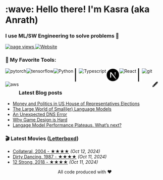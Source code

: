 <h1 align="left" id="macropower-title">:wave: Hello there! I'm Kasra (aka Anrath)</h1>
<h3 align="left">I use ML/SW Engineering to solve problems 🫠</h3>

<p align="left">
  <a href="https://github.com/anrath/anrath">
    <img src="https://komarev.com/ghpvc/?username=anrath" alt="page views" />
  </a>
  <a href="https://kasralekan.com">
    <img alt="Website" src="https://img.shields.io/website?url=https%3A%2F%2Fkasralekan.com">
  </a>
</p>

### 🔨 My Favorite Tools:

<a href="https://pytorch.org/" target="_blank"> <img align="left" src="https://raw.githubusercontent.com/anrath/README_icons/main/language_and_tools/square/pytorch/pytorch.svg" alt="pytorch" height="42px"/> </a>

<a href="https://www.tensorflow.org" target="_blank"> <img align="left" src="https://raw.githubusercontent.com/anrath/README_icons/main/language_and_tools/square/tensorflow/tensorflow.svg" alt="tensorflow" height="42px"/> </a>

<a href="https://www.python.org" target="_blank"><img align="left" alt="Python" height ="42px" src="https://raw.githubusercontent.com/anrath/README_icons/main/language_and_tools/square/python/python.svg"></a>

<!-- <a href="https://huggingface.co/" target="_blank"><img align="left" alt="Hugging Face" height ="42px" src="https://raw.githubusercontent.com/anrath/README_icons/main/language_and_tools/square/hugging-face/hugging_face.svg"></a> -->

<img align="left" src="https://raw.githubusercontent.com/anrath/README_icons/main/separator.svg" alt="separator" height="42px"/>

<a href="https://www.typescriptlang.org/" target="_blank"><img align="left" alt="Typescript" height ="42px" src="https://raw.githubusercontent.com/anrath/README_icons/main/language_and_tools/square/typescript/typescript.svg"></a>

<a href="https://nextjs.org/" target="_blank"><img align="left" alt="NextJS" height ="42px" src="https://raw.githubusercontent.com/anrath/README_icons/main/language_and_tools/square/next/nextjs_icon.svg"></a>

<a href="https://reactjs.org/" target="_blank"> <img align="left" alt="React" height ="42px" src="https://raw.githubusercontent.com/anrath/README_icons/main/language_and_tools/square/react/react.svg"></a>

<img align="left" src="https://raw.githubusercontent.com/anrath/README_icons/main/separator.svg" alt="separator" height="42px"/>

<a href="https://git-scm.com/" target="_blank"> <img src="https://raw.githubusercontent.com/anrath/README_icons/main/language_and_tools/square/git-scm/git-scm.svg" align="left" alt="git" height='42px'/> </a>

<a href="https://aws.amazon.com/" target="_blank"> <img src="https://raw.githubusercontent.com/anrath/README_icons/main/language_and_tools/square/aws/aws.svg" align="left" alt="aws" height='42px'/> </a>
<!-- <a href="https://developer.mozilla.org/en-US/docs/Web/CSS" target="_blank"> <img src="https://raw.githubusercontent.com/anrath/README_icons/main/language_and_tools/square/css/css.svg" align="left" alt="CSS" height='42px'/> </a>
<a href="https://developer.mozilla.org/en-US/docs/Web/HTML" target="_blank"> <img src="https://raw.githubusercontent.com/anrath/README_icons/main/language_and_tools/square/html/html.svg" align="left" alt="HTML" height='42px'/> </a>
<a href="https://www.figma.com/" target="_blank"> <img src="https://raw.githubusercontent.com/anrath/README_icons/main/language_and_tools/square/figma/figma.svg" alt="figma" height='42px'/> </a> -->
<br />

### 🖋️ Latest Blog posts

<!-- BLOG-POST-LIST:START -->
- [Money and Politics in US House of Representatives Elections](https://blog.kasralekan.com/ideas/money-and-politics/)
- [The Large World of Small&lpar;er&rpar; Language Models](https://blog.kasralekan.com/ideas/small-language-models/)
- [An Unexpected DNS Error](https://blog.kasralekan.com/ideas/optimizing-serverless/)
- [Why Game Design is Hard](https://blog.kasralekan.com/ideas/game-design/)
- [Langage Model Performance Plateaus. What’s next?](https://blog.kasralekan.com/ideas/lm-performance-plateau/)
<!-- BLOG-POST-LIST:END -->

### 🎬 Latest Movies ([Letterboxd](https://letterboxd.com/anrath))

<!-- MOVIE-LIST:START -->
 - [Collateral, 2004 - ★★★★](https://letterboxd.com/film/collateral/) *(Oct 12, 2024)*
 - [Dirty Dancing, 1987 - ★★★★](https://letterboxd.com/film/dirty-dancing/) *(Oct 11, 2024)*
 - [12 Strong, 2018 - ★★★★](https://letterboxd.com/film/12-strong/) *(Oct 11, 2024)*<!-- MOVIE-LIST:END -->

<div align="center">
All code produced with ❤️ 
</div>
